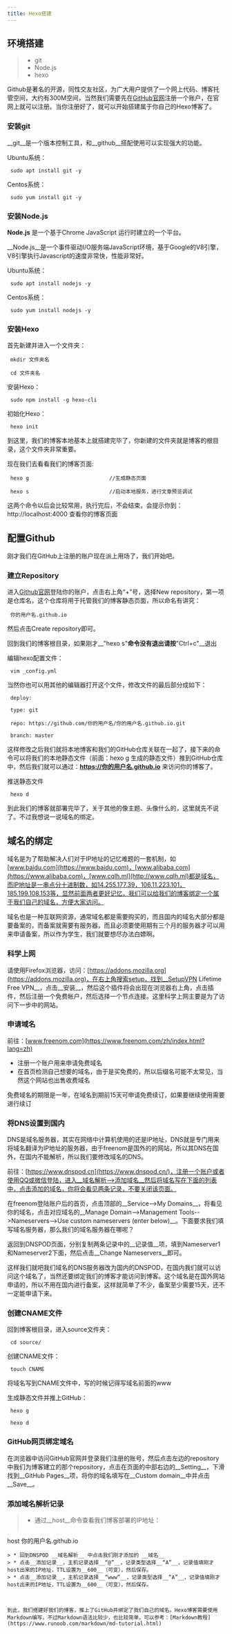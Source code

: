```yaml
---
title: Hexo搭建
---
```


## 环境搭建


> * git
> * Node.js
> * hexo


Github是著名的开源，同性交友社区，为广大用户提供了一个网上代码、博客托管空间，大约有300M空间，当然我们需要先在[GitHub官网](https://github.com/)注册一个账户，在官网上就可以注册。当你注册好了，就可以开始搭建属于你自己的Hexo博客了。

### 安装git

__git__是一个版本控制工具，和__github__搭配使用可以实现强大的功能。

Ubuntu系统：
```
 sudo apt install git -y
```
Centos系统：
```
 sudo yum install git -y
```
### 安装Node.js

__Node.js__ 是一个基于Chrome JavaScript 运行时建立的一个平台。

__Node.js__是一个事件驱动I/O服务端JavaScript环境，基于Google的V8引擎，V8引擎执行Javascript的速度非常快，性能非常好。

Ubuntu系统：
```
 sudo apt install nodejs -y
```
Centos系统：
```
 sudo yum install nodejs -y
```
### 安装Hexo

首先新建并进入一个文件夹：
```
 mkdir 文件夹名

 cd 文件夹名
```
安装Hexo：
```
 sudo npm install -g hexo-cli
```
初始化Hexo：
```
 hexo init
```
到这里，我们的博客本地基本上就搭建完毕了，你新建的文件夹就是博客的根目录，这个文件夹非常重要。

现在我们去看看我们的博客页面:
```
 hexo g                          //生成静态页面

 hexo s                          //启动本地服务，进行文章预览调试
```
这两个命令以后会比较常用，执行完后，不会结束，会提示你到：http://localhost:4000 查看你的博客页面



## 配置Github

刚才我们在GitHub上注册的账户现在派上用场了，我们开始吧。

### 建立Repository

进入[Github官网](https://github.com/)登陆你的账户，点击右上角“+”号，选择New repository，第一项是仓库名，这个仓库将用于托管我们的博客静态页面，所以命名有讲究：
```
 你的用户名.github.io
```
然后点击Create repository即可。

回到我们的博客根目录，如果刚才__"hexo s"__命令没有退出请按__"Ctrl+c"__退出

编辑hexo配置文件：
```
 vim _config.yml
```
当然你也可以用其他的编辑器打开这个文件，修改文件的最后部分成如下：
```
 deploy:

 type: git

 repo: https://github.com/你的用户名/你的用户名.github.io.git

 branch: master
```
这样修改之后我们就将本地博客和我们的GitHub仓库关联在一起了，接下来的命令可以将我们的本地静态文件（前面：hexo g 生成的静态文件）推到GitHub仓库中，然后我们就可以通过：__https://你的用户名.github.io__ 来访问你的博客了。

推送静态文件
```
 hexo d
```
到此我们的博客就部署完毕了，关于其他的像主题、头像什么的，这里就先不说了。不过我想说一说域名的绑定。

## 域名的绑定

域名是为了帮助解决人们对于IP地址的记忆难题的一套机制，如[www.baidu.com](https://www.baidu.com)，[www.alibaba.com](https://www.alibaba.com)，[www.cqlh.ml](http://www.cqlh.ml)都是域名，而IP地址是一串点分十进制数，如14.255.177.39，106.11.223.101，185.199.108.153等，显然前面两者更好记忆，我们可以给我们的博客绑定一个属于我们自己的域名，方便大家访问。

域名也是一种互联网资源，通常域名都是需要购买的，而且国内的域名大部分都是要备案的，而备案就需要有服务器，而且必须要使用期有三个月的服务器才可以用来申请备案，所以作为学生，我们就要想尽办法白嫖啊。

### 科学上网

请使用Firefox浏览器，访问：[https://addons.mozilla.org](https://addons.mozilla.org)，在右上角搜索setup，找到__SetupVPN Lifetime Free VPN__，点击__安装__，然后这个插件将会出现在浏览器右上角，点击插件，然后注册一个免费帐户，然后选择一个节点连接。这里科学上网主要是为了访问下一步中的网站。

### 申请域名

前往：[www.freenom.com](https://www.freenom.com/zh/index.html?lang=zh) 

* 注册一个账户用来申请免费域名
* 在首页检测自己想要的域名，由于是买免费的，所以后缀名可能不太常见，当然这个网站也出售收费域名

免费域名的期限是一年，在域名到期前15天可申请免费续订，如果要继续使用需要进行续订

### 将DNS设置到国内

DNS是域名服务器，其实在网络中计算机使用的还是IP地址，DNS就是专门用来将域名翻译为IP地址的服务器，由于freenom是国外的的网站，所以其DNS在国外，在国内不能解析，所以我们要修改域名的DNS。

前往：[https://www.dnspod.cn](https://www.dnspod.cn/)，注册一个账户或者使用QQ或微信登陆，进入__域名解析-->添加域名__然后将域名写在下面的列表中，点击添加的域名，你将会看见两条记录，不要关闭该页面。

在freenom登陆账户后的首页，点击顶部的__Service-->My Domains__，将看见你的域名，点击对应域名的__Manage Domain-->Management Tools-->Nameservers-->Use custom nameservers (enter below)__。下面要求我们填写域名服务器，那么我们的域名服务器在哪呢？

返回到DNSPOD页面，分别复制两条记录中的__记录值__项，填到Nameserver1和Nameserver2下面，然后点击__Change Nameservers__即可。

这样我们就吧我们域名的DNS服务器改为国内的DNSPOD，在国内我们就可以访问这个域名了，当然还要绑定我们的博客才能访问到博客。这个域名是在国外网站申请的，所以不用在国内进行备案，这样就简单了不少，备案至少需要15天，还不一定能申请下来。

### 创建CNAME文件

回到博客根目录，进入source文件夹：
```
 cd source/
```
创建CNAME文件：
```
 touch CNAME
```
将域名写到CNAME文件中，写的时候记得写域名前面的www

生成静态文件并推上GitHub：
```
 hexo g

 hexo d
```
### GitHub网页绑定域名

在浏览器中访问GitHub官网并登录我们注册的账号，然后点击左边的repository中我们为博客建立的那个repository，点击在页面的中部右边的__Setting__，下滑找到__GitHub Pages__项，将你的域名填写在__Custom domain__中并点击__Save__。

### 添加域名解析记录

> * 通过__host__命令查看我们博客部署的IP地址：
> ```
   host 你的用户名.github.io
 ```
> * 回到DNSPOD __域名解析__ 中点击我们刚才添加的 __域名__
> * 点击__添加记录__，主机记录选择__“@”__，记录类型选择__“A”__，记录值填刚才host出来的IP地址，TTL设置为__600__（可变），然后保存。
> * 点击__添加记录__，主机记录选择__“www”__，记录类型选择__“A”__，记录值填刚才host出来的IP地址，TTL设置为__600__（可变），然后保存。



到此，我们搭建好我们的博客，推上了GitHub并绑定了我们自己的域名。Hexo博客需要使用Markdown编写，不过Markdown语法比较少，也比较简单，可以参考：[Markdown教程](https://www.runoob.com/markdown/md-tutorial.html)


